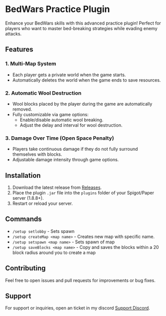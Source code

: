 # BedWars Practice Plugin

Enhance your BedWars skills with this advanced practice plugin! Perfect for players who want to master bed-breaking strategies while evading enemy attacks.

## Features

### 1. Multi-Map System
- Each player gets a private world when the game starts.
- Automatically deletes the world when the game ends to save resources.

### 2. Automatic Wool Destruction
- Wool blocks placed by the player during the game are automatically removed.
- Fully customizable via game options:
    - Enable/disable automatic wool breaking.
    - Adjust the delay and interval for wool destruction.

### 3. Damage Over Time (Open Space Penalty)
- Players take continuous damage if they do not fully surround themselves with blocks.
- Adjustable damage intensity through game options.

## Installation

1. Download the latest release from [Releases](https://github.com/dogsbean/BedwarsPractice/releases/tag/Release).
2. Place the plugin `.jar` file into the `plugins` folder of your Spigot/Paper server (1.8.8+).
3. Restart or reload your server.

## Commands

- `/setup setlobby` - Sets spawn
- `/setup createMap <map name>` - Creates new map with specific name.
- `/setup setspawn <map name>` - Sets spawn of map
- `/setup saveBlocks <map name>` - Copy and saves the blocks within a 20 block radius around you to create a map

## Contributing

Feel free to open issues and pull requests for improvements or bug fixes.

## Support

For support or inquiries, open an ticket in my discord [Support Discord](https://discord.gg/dxGuXy7yz2).

